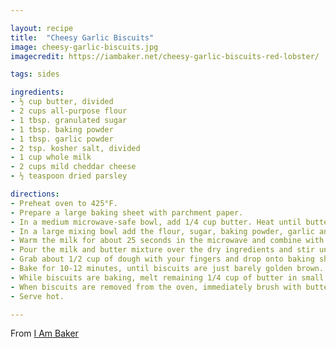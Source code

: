 ```yaml
---

layout: recipe
title:  "Cheesy Garlic Biscuits"
image: cheesy-garlic-biscuits.jpg
imagecredit: https://iambaker.net/cheesy-garlic-biscuits-red-lobster/

tags: sides

ingredients:
- ½ cup butter, divided
- 2 cups all-purpose flour
- 1 tbsp. granulated sugar
- 1 tbsp. baking powder
- 1 tbsp. garlic powder
- 2 tsp. kosher salt, divided
- 1 cup whole milk
- 2 cups mild cheddar cheese
- ½ teaspoon dried parsley

directions:
- Preheat oven to 425°F.
- Prepare a large baking sheet with parchment paper. 
- In a medium microwave-safe bowl, add 1/4 cup butter. Heat until butter is melted. (About 25 seconds) Set aside to slightly cool.
- In a large mixing bowl add the flour, sugar, baking powder, garlic and 1 teaspoon salt. Mix until well combined.
- Warm the milk for about 25 seconds in the microwave and combine with the melted butter you set aside and stir well.
- Pour the milk and butter mixture over the dry ingredients and stir until just combined, making sure to not over mix. Add shredded cheese and fold in until cheese is evenly distributed.
- Grab about 1/2 cup of dough with your fingers and drop onto baking sheet. (about the size of a small fist) You can fit 8 large biscuits onto one baking sheet. If you want smaller biscuits, prepare another lined baking sheet and make each biscuit about 1/4 cup.
- Bake for 10-12 minutes, until biscuits are just barely golden brown.
- While biscuits are baking, melt remaining 1/4 cup of butter in small mixing bowl. Microwave for 25 seconds or until butter is melted. Add parsley and stir.
- When biscuits are removed from the oven, immediately brush with butter parsley mixture and sprinkle with kosher salt.
- Serve hot.

---
```


From [I Am Baker](https://iambaker.net/cheesy-garlic-biscuits-red-lobster/)

